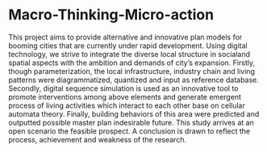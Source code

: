 Macro-Thinking-Micro-action
===========================

This project aims to provide alternative and innovative plan models for booming cities that are currently under rapid development. Using digital technology, we strive to integrate the diverse local structure in socialand spatial aspects with the ambition and demands of city’s expansion. Firstly, though parameterization, the local infrastructure, industry chain and living patterns were diagrammatized, quantized and input as reference database. Secondly, digital sequence simulation is used as an innovative tool to promote interventions among above elements and generate emergent process of living activities which interact to each other base on cellular automata theory. Finally, building behaviors of this area were predicted and outputted possible master plan indesirable future. This study arrives at an open scenario the feasible prospect. A conclusion is drawn to reflect the process, achievement and weakness of the research.
